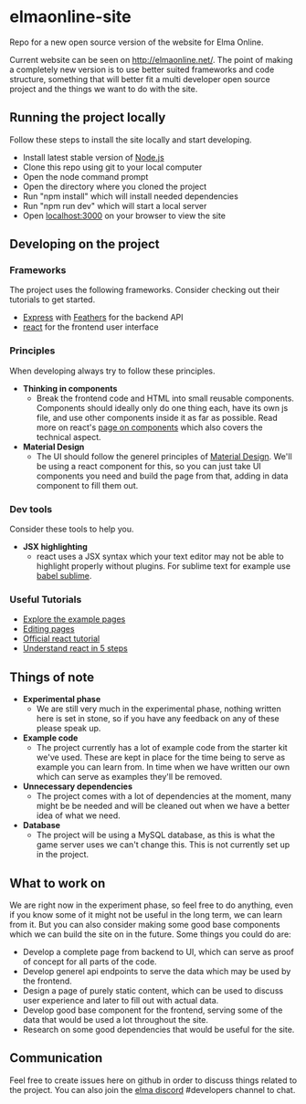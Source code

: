 # elmaonline-site

Repo for a new open source version of the website for Elma Online.

Current website can be seen on http://elmaonline.net/. The point of making a completely new version is to use better suited frameworks and code structure, something that will better fit a multi developer open source project and the things we want to do with the site.

## Running the project locally

Follow these steps to install the site locally and start developing.
- Install latest stable version of [Node.js](https://nodejs.org/en/)
- Clone this repo using git to your local computer
- Open the node command prompt
- Open the directory where you cloned the project
- Run "npm install" which will install needed dependencies
- Run "npm run dev" which will start a local server
- Open [localhost:3000](http://localhost:3000/) on your browser to view the site

## Developing on the project

### Frameworks
The project uses the following frameworks. Consider checking out their tutorials to get started.
- [Express](http://expressjs.com/) with [Feathers](http://feathersjs.com/) for the backend API
- [react](https://facebook.github.io/react/) for the frontend user interface

### Principles
When developing always try to follow these principles.
- **Thinking in components**
  - Break the frontend code and HTML into small reusable components. Components should ideally only do one thing each, have its own js file, and use other components inside it as far as possible. Read more on react's [page on components](https://facebook.github.io/react/docs/thinking-in-react.html) which also covers the technical aspect.
- **Material Design**
  - The UI should follow the generel principles of [Material Design](https://material.io/guidelines/). We'll be using a react component for this, so you can just take UI components you need and build the page from that, adding in data component to fill them out.

### Dev tools
Consider these tools to help you.
- **JSX highlighting**
  - react uses a JSX syntax which your text editor may not be able to highlight properly without plugins. For sublime text for example use [babel sublime](https://github.com/babel/babel-sublime).
  
### Useful Tutorials
- [Explore the example pages](https://github.com/bertho-zero/react-redux-universal-hot-example/blob/master/docs/ExploringTheDemoApp.md)
- [Editing pages](https://github.com/bertho-zero/react-redux-universal-hot-example/blob/master/docs/AddingToHomePage.md)
- [Official react tutorial](https://facebook.github.io/react/tutorial/tutorial.html)
- [Understand react in 5 steps](https://medium.freecodecamp.com/the-5-things-you-need-to-know-to-understand-react-a1dbd5d114a3#.4oloyujg7)

## Things of note
- **Experimental phase**
  - We are still very much in the experimental phase, nothing written here is set in stone, so if you have any feedback on any of these please speak up.
- **Example code**
  - The project currently has a lot of example code from the starter kit we've used. These are kept in place for the time being to serve as example you can learn from. In time when we have written our own which can serve as examples they'll be removed.
- **Unnecessary dependencies**
  - The project comes with a lot of dependencies at the moment, many might be be needed and will be cleaned out when we have a better idea of what we need.
- **Database**
  - The project will be using a MySQL database, as this is what the game server uses we can't change this. This is not currently set up in the project.

## What to work on
We are right now in the experiment phase, so feel free to do anything, even if you know some of it might not be useful in the long term, we can learn from it. But you can also consider making some good base components which we can build the site on in the future. Some things you could do are:
- Develop a complete page from backend to UI, which can serve as proof of concept for all parts of the code.
- Develop generel api endpoints to serve the data which may be used by the frontend.
- Design a page of purely static content, which can be used to discuss user experience and later to fill out with actual data.
- Develop good base component for the frontend, serving some of the data that would be used a lot throughout the site.
- Research on some good dependencies that would be useful for the site.

## Communication
Feel free to create issues here on github in order to discuss things related to the project. You can also join the [elma discord](https://discord.gg/j5WMFC6) #developers channel to chat.
